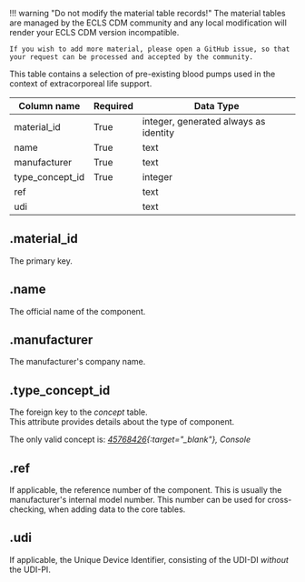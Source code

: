 !!! warning "Do not modify the material table records!"
The material tables are managed by the ECLS CDM community and any
local modification will render your ECLS CDM version incompatible.

    If you wish to add more material, please open a GitHub issue, so that
    your request can be processed and accepted by the community.

This table contains a selection of pre-existing blood pumps used in the
context of extracorporeal life support.

| Column name     | Required | Data Type                             |
| --------------- | -------- | ------------------------------------- |
| material_id     | True     | integer, generated always as identity |
| name            | True     | text                                  |
| manufacturer    | True     | text                                  |
| type_concept_id | True     | integer                               |
| ref             |          | text                                  |
| udi             |          | text                                  |

## .material_id

The primary key.

## .name

The official name of the component.

## .manufacturer

The manufacturer's company name.

## .type_concept_id

The foreign key to the _concept_ table. <br>
This attribute provides details about the type of component.

The only valid concept is: _[45768426](https://athena.ohdsi.org/search-terms/terms/45768426){:target="\_blank"}, Console_

## .ref

If applicable, the reference number of the component. This is usually
the manufacturer's internal model number. This number can be used for cross-
checking, when adding data to the core tables.

## .udi

If applicable, the Unique Device Identifier, consisting of the UDI-DI
_without_ the UDI-PI.
